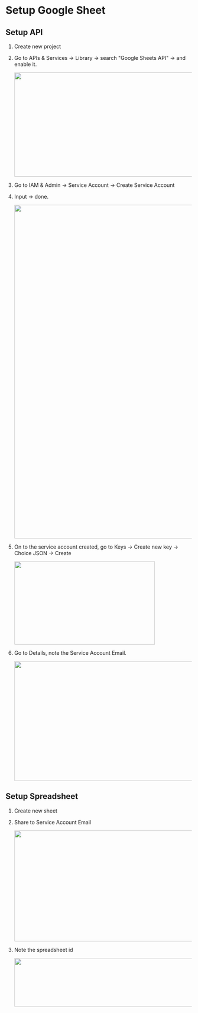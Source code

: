 # Setup Google Sheet

## Setup API

1. Create new project
2. Go to APIs & Services -> Library -> search "Google Sheets API" -> and enable it.

    <img src="https://d.alighufron.repl.co/washeet/search_Sheet_API.png" width="599" height="281">
3. Go to IAM & Admin -> Service Account -> Create Service Account
4. Input -> done.

    <img src="https://d.alighufron.repl.co/washeet/create_SA.png" width="614" height="900">
4. On to the service account created, go to Keys -> Create new key -> Choice JSON -> Create

    <img src="https://d.alighufron.repl.co/washeet/create_Key.png" width="380" height="224">
5. Go to Details, note the Service Account Email.

    <img src="https://d.alighufron.repl.co/washeet/sa_Email.png" width="525" height="323">
    
## Setup Spreadsheet

1. Create new sheet
2. Share to Service Account Email

    <img src="https://d.alighufron.repl.co/washeet/share_SA_Email.png" width="528" height="299">
4. Note the spreadsheet id

    <img src="https://d.alighufron.repl.co/washeet/spreadsheetId.png" width="900" height="131">

